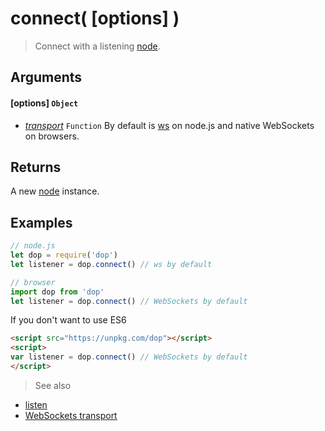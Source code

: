 # connect( [options] )

> Connect with a listening [node](/api/javascript/node).

## Arguments

#### [options] `Object`
- *[transport](/transports/javascript/websockets-connect)* `Function` By default is [ws](https://github.com/websockets/ws) on node.js and native WebSockets on browsers.

## Returns

A new [node](/api/javascript/node) instance.


## Examples

```js
// node.js
let dop = require('dop')
let listener = dop.connect() // ws by default
```

```js
// browser
import dop from 'dop'
let listener = dop.connect() // WebSockets by default
```

If you don't want to use ES6

```html
<script src="https://unpkg.com/dop"></script>
<script>
var listener = dop.connect() // WebSockets by default
</script>
```


> See also
- [listen](/api/javascript/listen)
- [WebSockets transport](/transports/javascript/websockets)